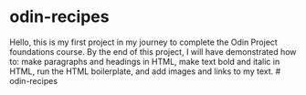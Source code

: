 # odin-recipes
Hello, this is my first project in my journey to complete the Odin Project foundations course. By the end of this project, I will have demonstrated how to: make paragraphs and headings in HTML, make text bold and italic in HTML, run the HTML boilerplate, and add images and links to my text. # odin-recipes

